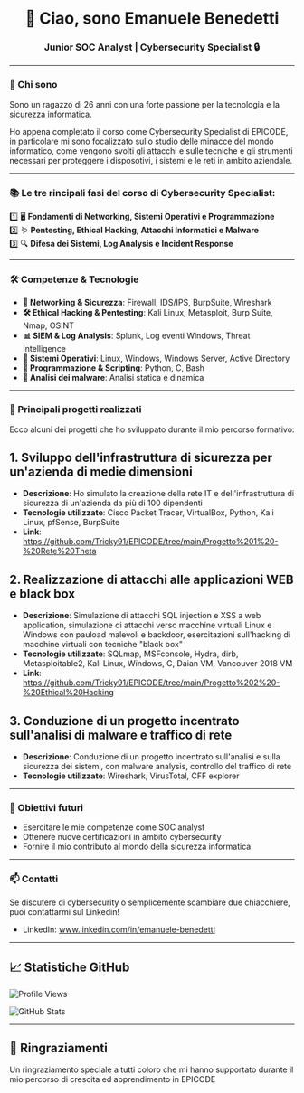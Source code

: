 <h1 align="center"> 👋 Ciao, sono Emanuele Benedetti </h1>
<h3 align="center"> Junior SOC Analyst | Cybersecurity Specialist 🔒 </h3>

---

### 🌟 Chi sono  
Sono un ragazzo di 26 anni con una forte passione per la tecnologia e la sicurezza informatica. 

Ho appena completato il corso come Cybersecurity Specialist di EPICODE, in particolare mi sono focalizzato sullo studio delle minacce del mondo informatico, come vengono svolti gli attacchi e sulle tecniche e gli strumenti necessari per proteggere i disposotivi, i sistemi e le reti in ambito aziendale.

---

### 📚 Le tre rincipali fasi del corso di Cybersecurity Specialist:
1️⃣ 🖥️ **Fondamenti di Networking, Sistemi Operativi e Programmazione**  
2️⃣ 🪱 **Pentesting, Ethical Hacking, Attacchi Informatici e Malware**  
3️⃣ 🔍 **Difesa dei Sistemi, Log Analysis e Incident Response** 

---

### 🛠️ Competenze & Tecnologie
- **🔗 Networking & Sicurezza**: Firewall, IDS/IPS, BurpSuite, Wireshark
- **🛠️ Ethical Hacking & Pentesting**: Kali Linux, Metasploit, Burp Suite, Nmap, OSINT
- **📊 SIEM & Log Analysis**: Splunk, Log eventi Windows, Threat Intelligence 
- **💾 Sistemi Operativi**: Linux, Windows, Windows Server, Active Directory  
- **📜 Programmazione & Scripting**: Python, C, Bash 
- **🦠 Analisi dei malware**: Analisi statica e dinamica

---

### 📂 Principali progetti realizzati  
Ecco alcuni dei progetti che ho sviluppato durante il mio percorso formativo: 

## 1. **Sviluppo dell'infrastruttura di sicurezza per un'azienda di medie dimensioni**  
- **Descrizione**: Ho simulato la creazione della rete IT e dell'infrastruttura di sicurezza di un'azienda da più di 100 dipendenti 
- **Tecnologie utilizzate**: Cisco Packet Tracer, VirtualBox, Python, Kali Linux, pfSense, BurpSuite
- **Link**: https://github.com/Tricky91/EPICODE/tree/main/Progetto%201%20-%20Rete%20Theta

## 2. **Realizzazione di attacchi alle applicazioni WEB e black box**  
- **Descrizione**: Simulazione di attacchi SQL injection e XSS a web application, simulazione di attacchi verso macchine virtuali Linux e Windows con pauload malevoli e backdoor, esercitazioni sull'hacking di macchine virtuali con tecniche "black box"
- **Tecnologie utilizzate**: SQLmap, MSFconsole, Hydra, dirb, Metasploitable2, Kali Linux, Windows, C, Daian VM, Vancouver 2018 VM
- **Link**: https://github.com/Tricky91/EPICODE/tree/main/Progetto%202%20-%20Ethical%20Hacking

## 3. **Conduzione di un progetto incentrato sull'analisi di malware e traffico di rete**  
- **Descrizione**: Conduzione di un progetto incentrato sull'analisi e sulla sicurezza dei sistemi, con malware analysis, controllo del traffico di rete
- **Tecnologie utilizzate**: Wireshark, VirusTotal, CFF explorer

---

### 🎯 Obiettivi futuri  
- Esercitare le mie competenze come SOC analyst
- Ottenere nuove certificazioni in ambito cybersecurity   
- Fornire il mio contributo al mondo della sicurezza informatica 

---

### 📫 Contatti  
Se discutere di cybersecurity o semplicemente scambiare due chiacchiere, puoi contattarmi sul Linkedin!  

- LinkedIn: www.linkedin.com/in/emanuele-benedetti

---

## 📈 Statistiche GitHub  

![Profile Views](https://komarev.com/ghpvc/?username=Tricky91&color=blue) 

![GitHub Stats](https://github-readme-stats.vercel.app/api?username=Tricky91&show_icons=true&theme=radical) 

---

## 🙏 Ringraziamenti  
Un ringraziamento speciale a tutti coloro che mi hanno supportato durante il mio percorso di crescita ed apprendimento in EPICODE


